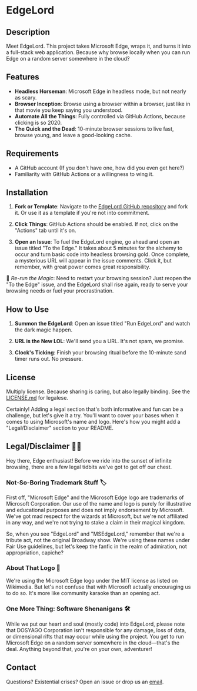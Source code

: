 # EdgeLord

## Description

Meet EdgeLord. This project takes Microsoft Edge, wraps it, and turns it into a full-stack web application. Because why browse locally when you can run Edge on a random server somewhere in the cloud?

## Features

- **Headless Horseman**: Microsoft Edge in headless mode, but not nearly as scary.
- **Browser Inception**: Browse using a browser within a browser, just like in that movie you keep saying you understood.
- **Automate All the Things**: Fully controlled via GitHub Actions, because clicking is so 2020.
- **The Quick and the Dead**: 10-minute browser sessions to live fast, browse young, and leave a good-looking cache.

## Requirements

- A GitHub account (If you don't have one, how did you even get here?)
- Familiarity with GitHub Actions or a willingness to wing it.

## Installation

1. **Fork or Template**: Navigate to the [EdgeLord GitHub repository](https://github.com/MSEdgeLord/EdgeLord) and fork it. Or use it as a template if you're not into commitment.
  
2. **Click Things**: GitHub Actions should be enabled. If not, click on the "Actions" tab until it's on.

3. **Open an Issue**: To fuel the EdgeLord engine, go ahead and open an issue titled "To the Edge." It takes about 5 minutes for the alchemy to occur and turn basic code into headless browsing gold. Once complete, a mysterious URL will appear in the issue comments. Click it, but remember, with great power comes great responsibility.

🔄 *Re-run the Magic*: Need to restart your browsing session? Just reopen the "To the Edge" issue, and the EdgeLord shall rise again, ready to serve your browsing needs or fuel your procrastination.

## How to Use

1. **Summon the EdgeLord**: Open an issue titled "Run EdgeLord" and watch the dark magic happen.
  
2. **URL is the New LOL**: We'll send you a URL. It's not spam, we promise.

3. **Clock's Ticking**: Finish your browsing ritual before the 10-minute sand timer runs out. No pressure.

## License

Multiply license. Because sharing is caring, but also legally binding. See the [LICENSE.md](LICENSE.md) for legalese.

Certainly! Adding a legal section that's both informative and fun can be a challenge, but let's give it a try. You'll want to cover your bases when it comes to using Microsoft's name and logo. Here's how you might add a "Legal/Disclaimer" section to your README.

## Legal/Disclaimer 📜✨

Hey there, Edge enthusiast! Before we ride into the sunset of infinite browsing, there are a few legal tidbits we've got to get off our chest.

### Not-So-Boring Trademark Stuff 🏷️

First off, "Microsoft Edge" and the Microsoft Edge logo are trademarks of Microsoft Corporation. Our use of the name and logo is purely for illustrative and educational purposes and does not imply endorsement by Microsoft. We've got mad respect for the wizards at Microsoft, but we're not affiliated in any way, and we're not trying to stake a claim in their magical kingdom. 

So, when you see "EdgeLord" and "MSEdgeLord," remember that we're a tribute act, not the original Broadway show. We're using these names under Fair Use guidelines, but let's keep the fanfic in the realm of admiration, not appropriation, capiche?

### About That Logo 🎨

We're using the Microsoft Edge logo under the MIT license as listed on Wikimedia. But let's not confuse that with Microsoft actually encouraging us to do so. It's more like community karaoke than an opening act.

### One More Thing: Software Shenanigans 🛠️

While we put our heart and soul (mostly code) into EdgeLord, please note that DOSYAGO Corporation isn't responsible for any damage, loss of data, or dimensional rifts that may occur while using the project. You get to run Microsoft Edge on a random server somewhere in the cloud—that's the deal. Anything beyond that, you're on your own, adventurer!

## Contact

Questions? Existential crises? Open an issue or drop us an [email](mailto:edgelords@dosyago.com).

